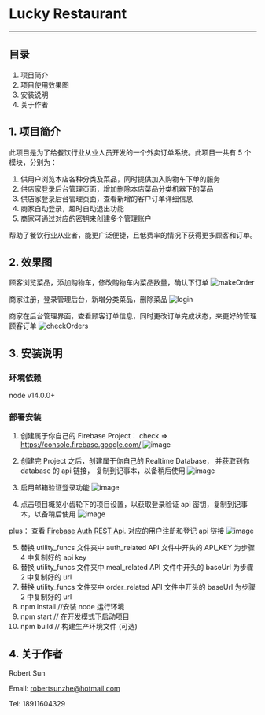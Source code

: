 # Lucky Restaurant

---

## 目录

1. 项目简介
2. 项目使用效果图
3. 安装说明
4. 关于作者

## 1. 项目简介

此项目是为了给餐饮行业从业人员开发的一个外卖订单系统。此项目一共有 5 个模块，分别为：

1. 供用户浏览本店各种分类及菜品，同时提供加入购物车下单的服务
2. 供店家登录后台管理页面，增加删除本店菜品分类机器下的菜品
3. 供店家登录后台管理页面，查看新增的客户订单详细信息
4. 商家自动登录，超时自动退出功能
5. 商家可通过对应的密钥来创建多个管理账户


帮助了餐饮行业从业者，能更广泛便捷，且低费率的情况下获得更多顾客和订单。

## 2. 效果图
顾客浏览菜品，添加购物车，修改购物车内菜品数量，确认下订单
![makeOrder](https://img-blog.csdnimg.cn/20210720195924516.gif)

商家注册，登录管理后台，新增分类菜品，删除菜品
![login](https://img-blog.csdnimg.cn/20210720203658470.gif)

商家在后台管理界面，查看顾客订单信息，同时更改订单完成状态，来更好的管理顾客订单
![checkOrders](https://img-blog.csdnimg.cn/20210720203718757.gif)

## 3. 安装说明

### 环境依赖

node v14.0.0+

### 部署安装

1. 创建属于你自己的 Firebase Project： check => https://console.firebase.google.com/
   ![image](https://img-blog.csdnimg.cn/20210428211607145.png?x-oss-process=image/watermark,type_ZmFuZ3poZW5naGVpdGk,shadow_10,text_aHR0cHM6Ly9ibG9nLmNzZG4ubmV0L3dlaXhpbl80MjY1NTcxNw==,size_16,color_FFFFFF,t_70)
2. 创建完 Project 之后，创建属于你自己的 Realtime Database， 并获取到你 database 的 api 链接， 复制到记事本，以备稍后使用
   ![image](https://img-blog.csdnimg.cn/20210428211553275.png?x-oss-process=image/watermark,type_ZmFuZ3poZW5naGVpdGk,shadow_10,text_aHR0cHM6Ly9ibG9nLmNzZG4ubmV0L3dlaXhpbl80MjY1NTcxNw==,size_16,color_FFFFFF,t_70)
3. 启用邮箱验证登录功能
   ![image](https://img-blog.csdnimg.cn/20210428211703131.png?x-oss-process=image/watermark,type_ZmFuZ3poZW5naGVpdGk,shadow_10,text_aHR0cHM6Ly9ibG9nLmNzZG4ubmV0L3dlaXhpbl80MjY1NTcxNw==,size_16,color_FFFFFF,t_70)

4. 点击项目概览小齿轮下的项目设置，以获取登录验证 api 密钥，复制到记事本，以备稍后使用
   ![image](https://img-blog.csdnimg.cn/20210428212050495.png?x-oss-process=image/watermark,type_ZmFuZ3poZW5naGVpdGk,shadow_10,text_aHR0cHM6Ly9ibG9nLmNzZG4ubmV0L3dlaXhpbl80MjY1NTcxNw==,size_16,color_FFFFFF,t_70)

plus： 查看 [Firebase Auth REST Api](https://firebase.google.com/docs/reference/rest/auth?authuser=0#section-create-email-password). 对应的用户注册和登记 api 链接
![image](https://img-blog.csdnimg.cn/20210428213455260.png?x-oss-process=image/watermark,type_ZmFuZ3poZW5naGVpdGk,shadow_10,text_aHR0cHM6Ly9ibG9nLmNzZG4ubmV0L3dlaXhpbl80MjY1NTcxNw==,size_16,color_FFFFFF,t_70)

5. 替换 utility_funcs 文件夹中 auth_related API 文件中开头的 API_KEY 为步骤 4 中复制好的 api key
6. 替换 utility_funcs 文件夹中 meal_related API 文件中开头的 baseUrl 为步骤 2 中复制好的 url
7. 替换 utility_funcs 文件夹中 order_related API 文件中开头的 baseUrl 为步骤 2 中复制好的 url
8. npm install //安装 node 运行环境
9. npm start // 在开发模式下启动项目
10. npm build // 构建生产环境文件 (可选)

## 4. 关于作者

Robert Sun

Email: robertsunzhe@hotmail.com

Tel: 18911604329
